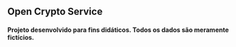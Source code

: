 ## Open Crypto Service

#### Projeto desenvolvido para fins didáticos. Todos os dados são meramente fictícios.
